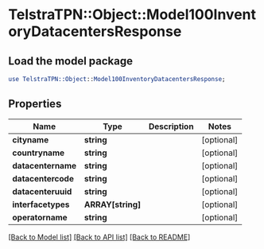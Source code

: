 # TelstraTPN::Object::Model100InventoryDatacentersResponse

## Load the model package
```perl
use TelstraTPN::Object::Model100InventoryDatacentersResponse;
```

## Properties
Name | Type | Description | Notes
------------ | ------------- | ------------- | -------------
**cityname** | **string** |  | [optional] 
**countryname** | **string** |  | [optional] 
**datacentername** | **string** |  | [optional] 
**datacentercode** | **string** |  | [optional] 
**datacenteruuid** | **string** |  | [optional] 
**interfacetypes** | **ARRAY[string]** |  | [optional] 
**operatorname** | **string** |  | [optional] 

[[Back to Model list]](../README.md#documentation-for-models) [[Back to API list]](../README.md#documentation-for-api-endpoints) [[Back to README]](../README.md)


